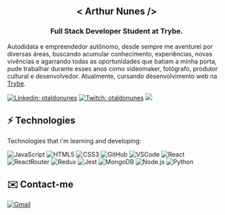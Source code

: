 <h2 align="center">< Arthur Nunes /></h2>
<h3 align="center">Full Stack Developer Student at Trybe.</h3>

Autodidata e empreendedor autônomo, desde sempre me aventurei por diversas áreas, buscando acumular conhecimento, experiências, novas vivências e agarrando todas as oportunidades que batiam a minha porta, pude trabalhar durante esses anos como videomaker, fotógrafo, produtor cultural e desenvolvedor. Atualmente, cursando desenvolvimento web na [Trybe](https://www.betrybe.com).

[![Linkedin: otaldonunes](https://img.shields.io/badge/-Linkedin-blue?style=flat-square&logo=Linkedin&logoColor=white&link=https://www.linkedin.com/in/otaldonunes)](https://www.linkedin.com/in/otaldonunes)
[![Twitch: otaldonunes](https://img.shields.io/badge/-Twitch-blueviolet?style=flat-square&logo=Twitch&logoColor=white&link=https://www.twitch.tv/otaldonunes)](https://www.twitch.tv/otaldonunes)
![](https://komarev.com/ghpvc/?username=otaldonunes&color=blueviolet&style=flat-square)

## ⚡ Technologies

Technologies that i'm learning and developing:

![JavaScript](https://img.shields.io/badge/-JavaScript-black?style=flat-square&logo=javascript)
![HTML5](https://img.shields.io/badge/-HTML5-E34F26?style=flat-square&logo=html5&logoColor=white)
![CSS3](https://img.shields.io/badge/-CSS3-1572B6?style=flat-square&logo=css3)
![GitHub](https://img.shields.io/badge/-GitHub-181717?style=flat-square&logo=github)
![VSCode](https://img.shields.io/badge/-VSCode-007ACC?style=flat-square&logo=visual-studio-code&logoColor=white)
![React](https://img.shields.io/badge/-ReactJs-61DAFB?logo=react&logoColor=white&style=flat-square)
![ReactRouter](https://img.shields.io/badge/-React%20Router-CA4245?logo=reactrouter&logoColor=white&style=flat-square)
![Redux](https://img.shields.io/badge/-Redux-764ABC?logo=redux&logoColor=white&style=flat-square)
![Jest](https://img.shields.io/badge/-Jest-C21325?logo=jest&logoColor=white&style=flat-square)
![MongoDB](https://img.shields.io/badge/-MongoDB-47A248?logo=mongodb&logoColor=white&style=flat-square)
![Node.js](https://img.shields.io/badge/-Node.js-339933?logo=node-dot-js&logoColor=white&style=flat-square)
![Python](https://img.shields.io/badge/-Python-3776AB?logo=python.&logoColor=white&style=flat-square)

## ✉️ Contact-me

[![Gmail](https://img.shields.io/badge/Gmail-D14836?style=flat-square&logo=gmail&logoColor=white&link=mailto:coletivosuburbano@gmail.com)](mailto:coletivosuburbano@gmail.com)



